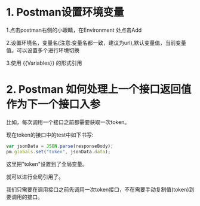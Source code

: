 # 1. Postman设置环境变量

1.点击postman右侧的小眼睛，在Environment 处点击Add

2.设置环境名，变量名(注意:变量名都一致，建议为url),默认变量值，当前变量值。可以设置多个进行环境切换

3.使用 {{Variables}} 的形式引用

# 2. Postman 如何处理上一个接口返回值作为下一个接口入参

比如，每次调用一个接口之前都需要获取一次token。



现在token的接口中的test中如下书写:

``` javascript
var jsonData = JSON.parse(responseBody);
pm.globals.set("token", jsonData.data);
```

这里把"token"设置到了全局变量。

就可以进行全局引用了。



我们只需要在调用接口之前先调用一次token接口，不在需要手动复制值(token)到要调用的接口。
